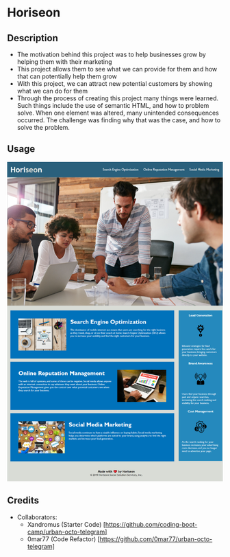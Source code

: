 # Horiseon

## Description

- The motivation behind this project was to help businesses grow by helping them with their marketing
- This project allows them to see what we can provide for them and how that can potentially help them grow
- With this project, we can attract new potential customers by showing what we can do for them
- Through the process of creating this project many things were learned. Such things include the use of semantic HTML, and how to problem solve. 
  When one element was altered, many unintended consequences occurred. The challenge was finding why that was the case, and how to solve the problem.

## Usage

![alt text](assets/images/screenshot.png)



## Credits

- Collaborators: 
    - Xandromus (Starter Code) [https://github.com/coding-boot-camp/urban-octo-telegram]
    - 0mar77 (Code Refactor) [https://github.com/0mar77/urban-octo-telegram]





